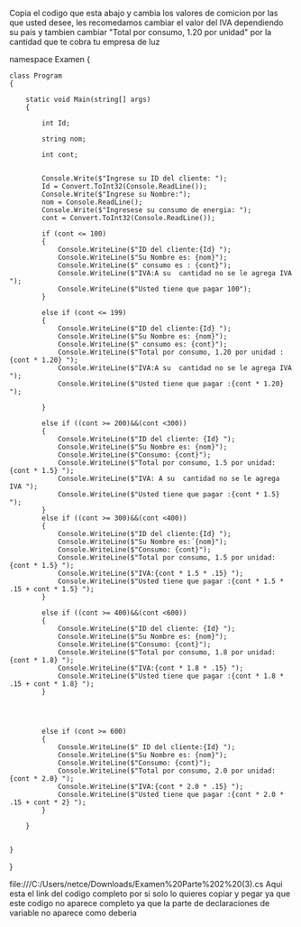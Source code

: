Copia el codigo que esta abajo y cambia los valores de comicion por las que usted desee, les recomedamos cambiar el valor del IVA dependiendo su pais y tambien cambiar "Total por consumo, 1.20 por unidad" por la cantidad que te cobra tu empresa de luz 





namespace Examen
{

    class Program
    {
    
        static void Main(string[] args)
        {
        
            int Id;
            
            string nom;
            
            int cont;
            
            
            Console.Write($"Ingrese su ID del cliente: ");
            Id = Convert.ToInt32(Console.ReadLine());
            Console.Write($"Ingrese su Nombre:");
            nom = Console.ReadLine();
            Console.Write($"Ingresese su consumo de energia: ");
            cont = Convert.ToInt32(Console.ReadLine());

            if (cont <= 100)
            {
                Console.WriteLine($"ID del cliente:{Id} ");
                Console.WriteLine($"Su Nombre es: {nom}");
                Console.WriteLine($" consumo es : {cont}");
                Console.WriteLine($"IVA:A su  cantidad no se le agrega IVA ");
                Console.WriteLine($"Usted tiene que pagar 100");
            }

            else if (cont <= 199)
            {
                Console.WriteLine($"ID del cliente:{Id} ");
                Console.WriteLine($"Su Nombre es: {nom}");
                Console.WriteLine($" consumo es: {cont}");
                Console.WriteLine($"Total por consumo, 1.20 por unidad :{cont * 1.20} ");
                Console.WriteLine($"IVA:A su  cantidad no se le agrega IVA ");
                Console.WriteLine($"Usted tiene que pagar :{cont * 1.20} ");

            }

            else if ((cont >= 200)&&(cont <300))
            {
                Console.WriteLine($"ID del cliente: {Id} ");
                Console.WriteLine($"Su Nombre es: {nom}");
                Console.WriteLine($"Consumo: {cont}");
                Console.WriteLine($"Total por consumo, 1.5 por unidad:{cont * 1.5} ");
                Console.WriteLine($"IVA: A su  cantidad no se le agrega IVA ");
                Console.WriteLine($"Usted tiene que pagar :{cont * 1.5} ");
            }
            else if ((cont >= 300)&&(cont <400))
            {
                Console.WriteLine($"ID del cliente:{Id} ");
                Console.WriteLine($"Su Nombre es:´{nom}");
                Console.WriteLine($"Consumo: {cont}");
                Console.WriteLine($"Total por consumo, 1.5 por unidad:{cont * 1.5} ");
                Console.WriteLine($"IVA:{cont * 1.5 * .15} ");
                Console.WriteLine($"Usted tiene que pagar :{cont * 1.5 * .15 + cont * 1.5} ");
            }

            else if ((cont >= 400)&&(cont <600))
            {
                Console.WriteLine($"ID del cliente: {Id} ");
                Console.WriteLine($"Su Nombre es: {nom}");
                Console.WriteLine($"Consumo: {cont}");
                Console.WriteLine($"Total por consumo, 1.8 por unidad:{cont * 1.8} ");
                Console.WriteLine($"IVA:{cont * 1.8 * .15} ");
                Console.WriteLine($"Usted tiene que pagar :{cont * 1.8 * .15 + cont * 1.8} ");
            }
           
        
         
            
            else if (cont >= 600)
            {
                Console.WriteLine($" ID del cliente:{Id} ");
                Console.WriteLine($"Su Nombre es: {nom}");
                Console.WriteLine($"Consumo: {cont}");
                Console.WriteLine($"Total por consumo, 2.0 por unidad:{cont * 2.0} ");
                Console.WriteLine($"IVA:{cont * 2.0 * .15} ");
                Console.WriteLine($"Usted tiene que pagar :{cont * 2.0 * .15 + cont * 2} ");
            }

        }


    }
}

file:///C:/Users/netce/Downloads/Examen%20Parte%202%20(3).cs    Aqui esta el link del codigo completo por si solo lo quieres copiar y pegar ya que este codigo no aparece completo ya que la parte de declaraciones de variable no aparece como deberia 
